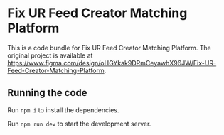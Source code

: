 
  # Fix UR Feed Creator Matching Platform

  This is a code bundle for Fix UR Feed Creator Matching Platform. The original project is available at https://www.figma.com/design/oHGYkak9DRmCeyawhX96JW/Fix-UR-Feed-Creator-Matching-Platform.

  ## Running the code

  Run `npm i` to install the dependencies.

  Run `npm run dev` to start the development server.
  